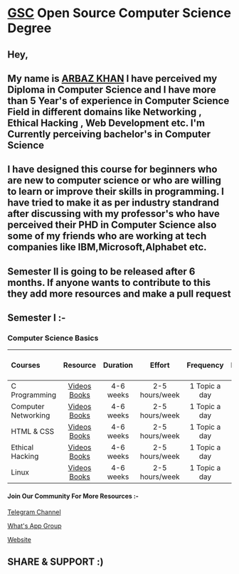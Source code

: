 # [GSC](https://www.youtube.com/channel/UCGYWLvjmBouSwjJIzeNDuzw/) Open Source Computer Science Degree

## Hey,
## My name is [ARBAZ KHAN](https://arbazkhan4712.github.io/Contact.html) I have perceived my Diploma in Computer Science and I have more than 5 Year's of experience in Computer Science Field in different domains like Networking , Ethical Hacking , Web Development etc. I'm Currently perceiving bachelor's in Computer Science
 
 ## I have designed this course for beginners who are new to computer science or who are willing to learn or improve their skills in programming. I have tried to make it as per industry standrand after discussing with my professor's who have perceived their PHD in Computer Science also some of my friends who are working at tech companies like IBM,Microsoft,Alphabet etc.

## Semester II is going to be released after 6 months. If anyone wants to contribute to this they add more resources and make a pull request


## Semester I :-

### Computer Science Basics

Courses | Resource | Duration | Effort | Frequency | Prerequisites | Free Udemy Course|
:-- | :--: | :--: | :--: | :--: | :--: | :--: |
C Programming | [Videos](https://www.youtube.com/watch?v=KJgsSFOSQv0) [Books](https://drive.google.com/drive/u/0/folders/1QGb6pUzv1JiRIyNPMcYJOxDjnqhvoCCn)| 4-6 weeks | 2-5 hours/week | 1 Topic a day | none | [Link](https://www.udemy.com/course/learn-c-programming-from-scratch/)
Computer Networking| [Videos](https://www.youtube.com/watch?v=cNwEVYkx2Kk&list=PLDQaRcbiSnqF5U8ffMgZzS7fq1rHUI3Q8) [Books]()  | 4-6 weeks | 2-5 hours/week | 1 Topic a day  | none | [Link](https://www.udemy.com/course/introduction-to-networking-for-complete-beginners/)
HTML & CSS | [Videos](https://www.youtube.com/watch?v=pQN-pnXPaVg) [Books](https://drive.google.com/drive/u/0/folders/1VKzclp5MQ9_FD9foZDZ5ROybqWitVo1V) | 4-6 weeks | 2-5 hours/week | 1 Topic a day  | none | [Link](https://www.udemy.com/course/html-and-css-for-beginners-crash-course-learn-fast-easy/)
Ethical Hacking | [Videos](https://www.youtube.com/watch?v=dz7Ntp7KQGA&t=72s) [Books](https://drive.google.com/drive/u/0/folders/1nmsbAFQqGQenSx2cPBtZZTUWqsXRfVPc) | 4-6 weeks | 2-5 hours/week | 1 Topic a day  | none | [Link](https://www.udemy.com/course/complete-ethical-hacking-course-learn-from-scratch/)
Linux | [Videos](https://www.youtube.com/watch?v=v_1zB2WNN14) [Books](https://drive.google.com/drive/u/0/folders/1K18PJ9W5reJ0AHZ2EKhCCHjQJ-1-f158) | 4-6 weeks | 2-5 hours/week | 1 Topic a day  | none | [Link](https://www.udemy.com/course/linux-academy-linux-operating-system-fundamentals/)


#### Join Our Community For More Resources :- 

[Telegram Channel](https://t.me/joinchat/AAAAAEVqSOwkfrxUWytwXw)

[What's App Group](https://chat.whatsapp.com/Be7CtsGC5ofAvS4IZbJ36z)

[Website](https://arbazkhan4712.github.io/)

## SHARE & SUPPORT :)
